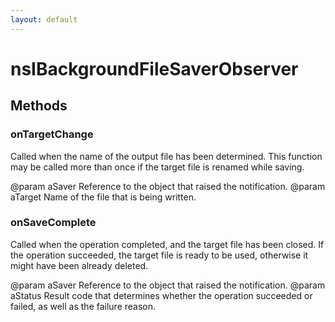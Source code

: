 ```yaml
---
layout: default
---
```


# nsIBackgroundFileSaverObserver #

## Methods ##

### onTargetChange ###

Called when the name of the output file has been determined.  This function
may be called more than once if the target file is renamed while saving.

@param aSaver
       Reference to the object that raised the notification.
@param aTarget
       Name of the file that is being written.


### onSaveComplete ###

Called when the operation completed, and the target file has been closed.
If the operation succeeded, the target file is ready to be used, otherwise
it might have been already deleted.

@param aSaver
       Reference to the object that raised the notification.
@param aStatus
       Result code that determines whether the operation succeeded or
       failed, as well as the failure reason.

